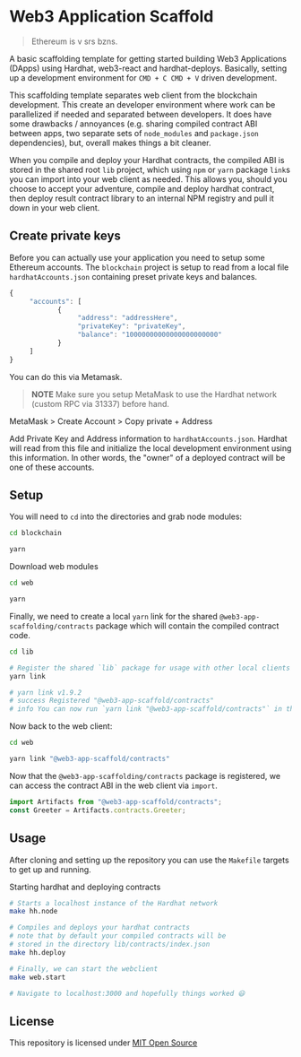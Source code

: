 # Web3 Application Scaffold
> Ethereum is v srs bzns.

A basic scaffolding template for getting started building Web3 Applications (DApps) using Hardhat, web3-react and hardhat-deploys. Basically, setting up a development environment for `CMD + C CMD + V` driven development.

This scaffolding template separates web client from the blockchain development. This create an developer environment where work can be parallelized if needed and separated between developers. It does have some drawbacks / annoyances (e.g. sharing compiled contract ABI between apps, two separate sets of `node_modules` and `package.json` dependencies), but, overall makes things a bit cleaner.

When you compile and deploy your Hardhat contracts, the compiled ABI is stored in the shared root `lib` project, which using `npm` or `yarn` package `link`s you can import into your web client as needed. This allows you, should you choose to accept your adventure, compile and deploy hardhat contract, then deploy result contract library to an internal NPM registry and pull it down in your web client.

## Create private keys
Before you can actually use your application you need to setup some Ethereum accounts. The `blockchain` project is setup to read from a local file `hardhatAccounts.json` containing preset private keys and balances.

```javascript
{
	 "accounts": [
			{
				 "address": "addressHere", 
				 "privateKey": "privateKey",
				 "balance": "10000000000000000000000"
			}
	 ]
}
```

You can do this via Metamask. 

> **NOTE** Make sure you setup MetaMask to use the Hardhat network (custom RPC via 31337) before hand.

MetaMask > Create Account > Copy private + Address

Add Private Key and Address information to `hardhatAccounts.json`. Hardhat will read from this file and initialize the local development environment using this information. In other words, the "owner" of a deployed contract will be one of these accounts.

## Setup 
You will need to `cd` into the directories and grab node modules:
```bash
cd blockchain

yarn
```

Download web modules
```bash
cd web

yarn
```

Finally, we need to create a local `yarn` link for the shared `@web3-app-scaffolding/contracts` package which will contain the compiled contract code.

```bash
cd lib

# Register the shared `lib` package for usage with other local clients
yarn link

# yarn link v1.9.2
# success Registered "@web3-app-scaffold/contracts"
# info You can now run `yarn link "@web3-app-scaffold/contracts"` in the projects where you want to use this project and it will be used instead.
```

Now back to the web client:
```bash
cd web

yarn link "@web3-app-scaffold/contracts"
```

Now that the `@web3-app-scaffolding/contracts` package is registered, we can access the contract ABI in the web client via `import`.

```javascript
import Artifacts from "@web3-app-scaffold/contracts";
const Greeter = Artifacts.contracts.Greeter;
```

## Usage
After cloning and setting up the repository you can use the `Makefile` targets to get up and running.

Starting hardhat and deploying contracts
```bash
# Starts a localhost instance of the Hardhat network
make hh.node

# Compiles and deploys your hardhat contracts
# note that by default your compiled contracts will be
# stored in the directory lib/contracts/index.json
make hh.deploy

# Finally, we can start the webclient
make web.start

# Navigate to localhost:3000 and hopefully things worked 😃
```

## License
This repository is licensed under [MIT Open Source](https://opensource.org/licenses/MIT)

